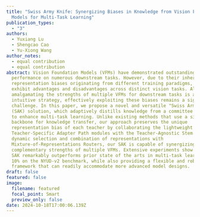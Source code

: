 ```yaml
---
title: "Swiss Army Knife: Synergizing Biases in Knowledge from Vision Foundation
  Models for Multi-Task Learning"
publication_types:
  - "3"
authors:
  - Yuxiang Lu
  - Shengcao Cao
  - Yu-Xiong Wang
author_notes:
  - equal contribution
  - equal contribution
abstract: Vision Foundation Models (VFMs) have demonstrated outstanding
  performance on numerous downstream tasks. However, due to their inherent
  representation biases originating from different training paradigms, VFMs
  exhibit advantages and disadvantages across distinct vision tasks. Although
  amalgamating the strengths of multiple VFMs for downstream tasks is an
  intuitive strategy, effectively exploiting these biases remains a significant
  challenge. In this paper, we propose a novel and versatile "Swiss Army Knife"
  (SAK) solution, which adaptively distills knowledge from a committee of VFMs
  to enhance multi-task learning. Unlike existing methods that use a single
  backbone for knowledge transfer, our approach preserves the unique
  representation bias of each teacher by collaborating the lightweight
  Teacher-Specific Adapter Path modules with the Teacher-Agnostic Stem. Through
  dynamic selection and combination of representations with
  Mixture-of-Representations Routers, our SAK is capable of synergizing the
  complementary strengths of multiple VFMs. Extensive experiments show that our
  SAK remarkably outperforms prior state of the arts in multi-task learning by
  10% on the NYUD-v2 benchmark, while also providing a flexible and robust
  framework that can readily accommodate more advanced model designs.
draft: false
featured: false
image:
  filename: featured
  focal_point: Smart
  preview_only: false
date: 2024-10-18T17:00:06.139Z
---
```

